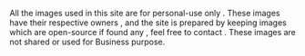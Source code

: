 All the images used in this site are for personal-use only . These images have their respective owners  , and the site is prepared by keeping images which are open-source if found any , feel free to contact .
These images are not shared or used for Business purpose.
